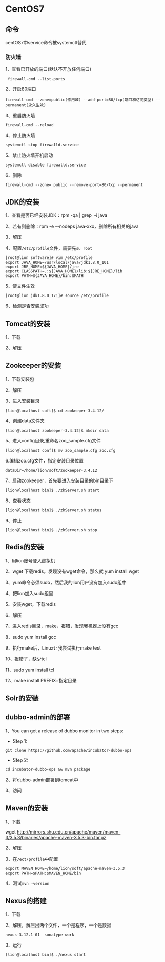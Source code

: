 # CentOS7



## 命令

centOS7中service命令被systemctl替代

### 防火墙

1、查看已开放的端口(默认不开放任何端口)

` firewall-cmd --list-ports`

 2、开启80端口 

`firewall-cmd --zone=public(作用域) --add-port=80/tcp(端口和访问类型) --permanent(永久生效)`

 3、重启防火墙 

`firewall-cmd --reload`

 4、停止防火墙 

`systemctl stop firewalld.service`

 5、禁止防火墙开机启动 

`systemctl disable firewalld.service`

 6、删除 

`firewall-cmd --zone= public --remove-port=80/tcp --permanent `



## JDK的安装

1、查看是否已经安装JDK：rpm -qa | grep  -i java 

2、若有则删除：rpm -e --nodeps java-xxx，删除所有相关的java 

3、解压

4、配置`/etc/profile`文件，需要先`su root`

```
[root@lion software]# vim /etc/profile
export JAVA_HOME=/usr/local/java/jdk1.8.0_101
export JRE_HOME=${JAVA_HOME}/jre
export CLASSPATH=.:${JAVA_HOME}/lib:${JRE_HOME}/lib
export PATH=${JAVA_HOME}/bin:$PATH
```

5、使文件生效

```
[root@lion jdk1.8.0_171]# source /etc/profile
```

6、检测是否安装成功



## Tomcat的安装

1、下载

2、解压



## Zookeeper的安装

1、下载安装包

2、解压

3、进入安装目录

```
[lion@localhost soft]$ cd zookeeper-3.4.12/
```

4、创建data文件夹

```
[lion@localhost zookeeper-3.4.12]$ mkdir data
```

5、进入config目录,重命名zoo_sample.cfg文件

```
[lion@localhost conf]$ mv zoo_sample.cfg zoo.cfg
```

6.编辑zoo.cfg文件，指定安装目录位置

```
dataDir=/home/lion/soft/zookeeper-3.4.12
```

7、启动zookeeper，首先要进入安装目录的bin目录下

```
[lion@localhost bin]$ ./zkServer.sh start
```

8、查看状态

```
[lion@localhost bin]$ ./zkServer.sh status
```

9、停止

```
[lion@localhost bin]$ ./zkServer.sh stop
```



## Redis的安装

1、用lion账号登入虚拟机

2、wget 下载redis。发现没有wget命令，那么就 yum install wget

3、yum命令必须sudo，然后我的lion用户没有加入sudo组中

4、把lion加入sudo组里

5、安装wget，下载redis

6、解压

7、进入redis目录，make，报错，发现我机器上没有gcc

8、sudo yum install gcc

9、执行make后，Linux让我尝试执行make test

10、报错了，缺少tcl

11、sudo yum install tcl

12、make install PREFIX=指定目录



## Solr的安装



## dubbo-admin的部署

1、You can get a release of dubbo monitor in two steps:

- Step 1:

```
git clone https://github.com/apache/incubator-dubbo-ops
```

- Step 2:

```
cd incubator-dubbo-ops && mvn package
```

2、将dubbo-admin部署到tomcat中

3、访问



## Maven的安装

1、下载

 wget http://mirrors.shu.edu.cn/apache/maven/maven-3/3.5.3/binaries/apache-maven-3.5.3-bin.tar.gz

2、解压

3、在`/ect/profile`中配置

```
export MAVEN_HOME=/home/lion/soft/apache-maven-3.5.3
export PATH=$PATH:$MAVEN_HOME/bin
```

4、测试`mvn -version`

## Nexus的搭建

1、下载

2、解压，解压出两个文件，一个是程序，一个是数据

`nexus-3.12.1-01  sonatype-work`

3、运行

```
[lion@localhost bin]$ ./nexus start  
```



